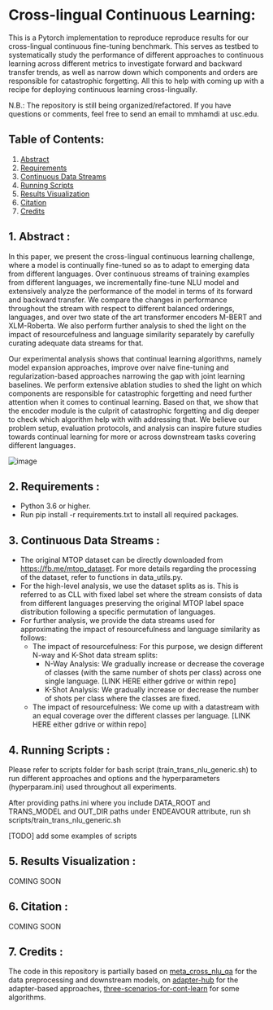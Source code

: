 # Cross-lingual Continuous Learning:

This is a Pytorch implementation to reproduce reproduce results for our cross-lingual continuous fine-tuning benchmark. This serves as testbed to systematically study the performance of different approaches to continuous learning across different metrics to investigate forward and backward transfer trends, as well as narrow down which components and orders are responsible for catastrophic forgetting. All this to help with coming up with a recipe for deploying continuous learning cross-lingually.

N.B.: The repository is still being organized/refactored. If you have questions or comments, feel free to send an email to mmhamdi at usc.edu.

## Table of Contents:

1. [Abstract](#abstract)
2. [Requirements](#requirements)
3. [Continuous Data Streams](#datastreams)
4. [Running Scripts](#scripts)
5. [Results Visualization](#results)
6. [Citation](#citation)
7. [Credits](#credits)

## 1. Abstract <a name="abstract"></a>:

In this paper, we present the cross-lingual continuous learning challenge, where a model is continually fine-tuned so as to adapt to emerging data from different languages. Over continuous streams of training examples from different languages, we incrementally fine-tune NLU model and extensively analyze the performance of the model in terms of its forward and backward transfer. We compare the changes in performance throughout the stream with respect to different balanced orderings, languages, and over two state of the art transformer encoders M-BERT and XLM-Roberta. We also perform further analysis to shed the light on the impact of resourcefulness and language similarity separately by carefully curating adequate data streams for that.

Our experimental analysis shows that continual learning algorithms, namely model expansion approaches, improve over naive fine-tuning and regularization-based approaches narrowing the gap with joint learning baselines. We perform extensive ablation studies to shed the light on which components are responsible for catastrophic forgetting and need further attention when it comes to continual learning. Based on that, we show that the encoder module is the culprit of catastrophic forgetting and dig deeper to check which algorithm help with with addressing that. We believe our problem setup, evaluation protocols, and analysis can inspire future studies towards continual learning for more or across downstream tasks covering different languages.

![image](cillia.png)

## 2. Requirements <a name="requirements"></a>:
* Python 3.6 or higher.
* Run pip install -r requirements.txt to install all required packages.

## 3. Continuous Data Streams <a name="datasets"></a>:
* The original MTOP dataset can be directly downloaded from https://fb.me/mtop_dataset. For more details regarding the processing of the dataset, refer to functions in data_utils.py.
* For the high-level analysis, we use the dataset splits as is. This is referred to as CLL with fixed label set where the stream consists of data from different languages preserving the original MTOP label space distribution following a specific permutation of languages.
* For further analysis, we provide the data streams used for approximating the impact of resourcefulness and language similarity as follows:
  - The impact of resourcefulness: For this purpose, we design different N-way and K-Shot data stream splits:
      - N-Way Analysis: We gradually increase or decrease the coverage of classes (with the same number of shots per class) across one single language. [LINK HERE either gdrive or within repo]
      - K-Shot Analysis: We gradually increase or decrease the number of shots per class where the classes are fixed.
  - The impact of resourcefulness: We come up with a datastream with an equal coverage over the different classes per language. [LINK HERE either gdrive or within repo]

## 4. Running Scripts <a name="scripts"></a>:

Please refer to scripts folder for bash script (train_trans_nlu_generic.sh) to run different approaches and options and the hyperparameters (hyperparam.ini) used throughout all experiments.

After providing paths.ini where you include DATA_ROOT and TRANS_MODEL and OUT_DIR paths under ENDEAVOUR attribute, run sh scripts/train_trans_nlu_generic.sh

[TODO] add some examples of scripts

## 5. Results Visualization <a name="results"></a>:

COMING SOON

## 6. Citation <a name="citation"></a>:

COMING SOON

## 7. Credits <a name="credits"></a>:

The code in this repository is partially based on [meta_cross_nlu_qa](https://github.com/meryemmhamdi1/meta_cross_nlu_qa) for the data preprocessing and downstream models, on [adapter-hub](https://github.com/Adapter-Hub/adapter-transformers) for the adapter-based approaches, [three-scenarios-for-cont-learn](https://github.com/GMvandeVen/continual-learning) for some algorithms.
